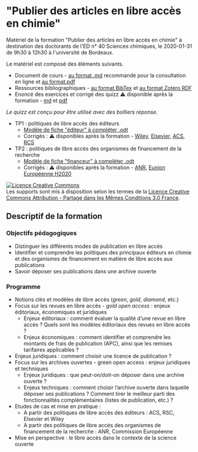 # "Publier des articles en libre accès en chimie"

Matériel de la formation "Publier des articles en libre accès en chimie" à destination des doctorants de l'ED n° 40 Sciences chimiques, le 2020-01-31 de 9h30 à 12h30 à l'université de Bordeaux.

Le matériel est composé des éléments suivants.

* Document de cours - [au format .md](https://github.com/fflamerie/EDSC_OA/blob/master/content/2020_EDSC_OA.md) recommandé pour la consultation en ligne et [au format.pdf](https://github.com/fflamerie/EDSC_OA/blob/master/content/2020_EDSC_OA.pdf)
* Ressources bibliographiques - [au format BibTex](https://github.com/fflamerie/EDSC_OA/blob/master/content/2020_EDSC_OA_biblio.bib) et [au format Zotero RDF](https://github.com/fflamerie/EDSC_OA/blob/master/content/2020_EDSC_OA_biblio.rdf)
* Enoncé des exercices et corrigé des quizz :warning: disponible après la formation - [md]() et [pdf]()

_Le quizz est conçu pour être utilisé avec des boîtiers réponse._

* TP1 : politiques de libre accès des éditeurs
   * [Modèle de fiche "éditeur" à compléter .odt](https://github.com/fflamerie/EDSC_OA/blob/master/content/2020_EDSC_OA_TP1_modele.odt)
   * Corrigés : :warning: disponibles après la formation - [Wiley](), [Elsevier](), [ACS](), [RCS]()
* TP2 : politiques de libre accès des organismes de financement de la recherche
   * [Modèle de fiche "financeur" à compléter .odt](https://github.com/fflamerie/EDSC_OA/blob/master/content/2020_EDSC_OA_TP2_modele.odt)
   * Corrigés : :warning: disponibles après la formation - [ANR](), [Eunion Européenne H2020]()

<a rel="license" href="http://creativecommons.org/licenses/by-sa/3.0/fr/"><img alt="Licence Creative Commons" style="border-width:0" src="https://i.creativecommons.org/l/by-sa/3.0/fr/88x31.png" /></a><br />Les supports sont mis à disposition selon les termes de la <a rel="license" href="http://creativecommons.org/licenses/by-sa/3.0/fr/">Licence Creative Commons Attribution -  Partage dans les Mêmes Conditions 3.0 France</a>.

## Descriptif de la formation

### Objectifs pédagogiques

* Distinguer les différents modes de publication en libre accès
* Identifier et comprendre les politiques des principaux éditeurs en chimie et des organismes de financement en matière de libre accès aux publications
* Savoir déposer ses publications dans une archive ouverte

### Programme

* Notions clés et modèles de libre accès (_green_, _gold_, _diamond_, etc.)
* Focus sur les revues en libre accès - _gold open access_ : enjeux éditoriaux, économiques et juridiques
   * Enjeux éditoriaux : comment évaluer la qualité d’une revue en libre accès ? Quels sont les modèles éditoriaux des revues en libre accès ?
   * Enjeux économiques : comment identifier et comprendre les montants de frais de publication (APC), ainsi que les remises tarifaires applicables ?
 * Enjeux juridiques : comment choisir une licence de publication ?
* Focus sur les archives ouvertes - green open access : enjeux juridiques et techniques
   *	Enjeux juridiques : que peut-on/doit-on déposer dans une archive ouverte ?
   * Enjeux techniques : comment choisir l’archive ouverte dans laquelle déposer ses publications ? Comment tirer le meilleur parti des fonctionnalités complémentaires (listes de publication, etc.) ?
* Etudes de cas et mise en pratique :
   * A partir des politiques de libre accès des éditeurs : ACS, RSC, Elsevier et Wiley
   * A partir des politiques de libre accès des organismes de financement de la recherche : ANR, Commission Européenne
*	Mise en perspective : le libre accès dans le contexte de la science ouverte
